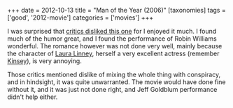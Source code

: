 +++
date = 2012-10-13
title = "Man of the Year (2006)"
[taxonomies]
tags = ['good', '2012-movie']
categories = ['movies']
+++

I was surprised that [critics disliked this one] for I enjoyed it much.
I found much of the humor great, and I found the performance of Robin
Williams wonderful. The romance however was not done very well, mainly
because the character of [Laura Linney], herself a very excellent
actress (remember [Kinsey]), is very annoying.

Those critics mentioned dislike of mixing the whole thing with
conspiracy, and in hindsight, it was quite unwarranted. The movie would
have done fine without it, and it was just not done right, and Jeff
Goldblum performance didn't help either.

  [critics disliked this one]: http://en.wikipedia.org/wiki/Man_of_the_Year_(2006_film)#Reception
  [Laura Linney]: http://en.wikipedia.org/wiki/Laura_Linney
  [Kinsey]: http://tshepang.net/kinsey-2004
